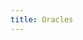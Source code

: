 ```yaml
---
title: Oracles
---
```


<ExternalRedirect href="https://docs.abax.org/protocol/V1/concepts/core-concepts/oracles" />
